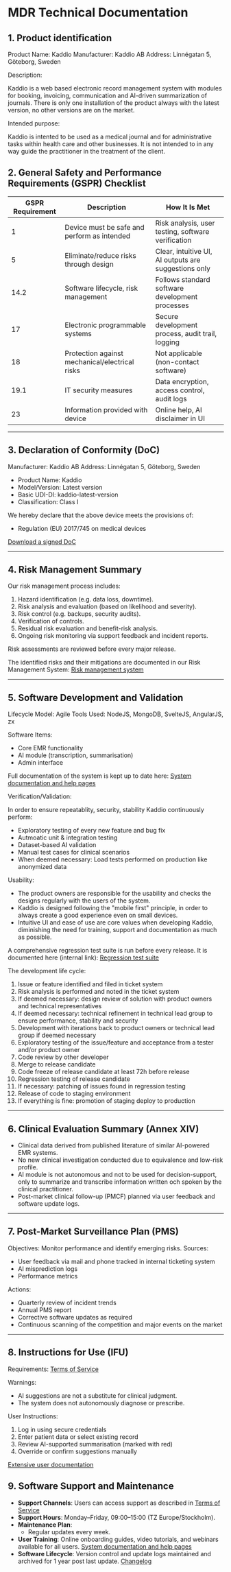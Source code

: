 # MDR Technical Documentation

## 1. Product identification

Product Name: Kaddio
Manufacturer: Kaddio AB
Address: Linnégatan 5, Göteborg, Sweden

Description: 

Kaddio is a web based electronic record management system with modules for booking, invoicing, communication and AI-driven summarization of journals. There is only one installation of the product always with the latest version, no other versions are on the market. 

Intended purpose:

Kaddio is intented to be used as a medical journal and for administrative tasks within health care and other businesses. It is not intended to in any way guide the practitioner in the treatment of the client.

## 2. General Safety and Performance Requirements (GSPR) Checklist

| GSPR Requirement | Description                                      | How It Is Met                                      |
|-------------------|--------------------------------------------------|---------------------------------------------------|
| 1                 | Device must be safe and perform as intended     | Risk analysis, user testing, software verification |
| 5                 | Eliminate/reduce risks through design           | Clear, intuitive UI, AI outputs are suggestions only |
| 14.2              | Software lifecycle, risk management             | Follows standard software development processes  |
| 17                | Electronic programmable systems                 | Secure development process, audit trail, logging |
| 18                | Protection against mechanical/electrical risks  | Not applicable (non-contact software)            |
| 19.1              | IT security measures                            | Data encryption, access control, audit logs      |
| 23                | Information provided with device                | Online help, AI disclaimer in UI    |

---

## 3. Declaration of Conformity (DoC)

Manufacturer: Kaddio AB
Address: Linnégatan 5, Göteborg, Sweden

- Product Name: Kaddio
- Model/Version: Latest version
- Basic UDI-DI: kaddio-latest-version
- Classification: Class I

We hereby declare that the above device meets the provisions of:
- Regulation (EU) 2017/745 on medical devices

[Download a signed DoC](mdr-declaration-of-conformity.pdf)

---

## 4. Risk Management Summary

Our risk management process includes:

1. Hazard identification (e.g. data loss, downtime).
2. Risk analysis and evaluation (based on likelihood and severity).
3. Risk control (e.g. backups, security audits).
4. Verification of controls.
5. Residual risk evaluation and benefit-risk analysis.
6. Ongoing risk monitoring via support feedback and incident reports.

Risk assessments are reviewed before every major release.

The identified risks and their mitigations are documented in our Risk Management System: [Risk management system](risk_management_system.md)

---

## 5. Software Development and Validation

Lifecycle Model: Agile
Tools Used: NodeJS, MongoDB, SvelteJS, AngularJS, zx

Software Items:
- Core EMR functionality
- AI module (transcription, summarisation)
- Admin interface

Full documentation of the system is kept up to date here: [System documentation and help pages](http://help.kaddio.com/help)

Verification/Validation:

In order to ensure repeatablity, security, stability Kaddio continuously perform:
- Exploratory testing of every new feature and bug fix
- Autmoatic unit & integration testing
- Dataset-based AI validation
- Manual test cases for clinical scenarios
- When deemed necessary: Load tests performed on production like anonymized data

Usability:
- The product owners are responsible for the usability and checks the designs regularly with the users of the system.
- Kaddio is designed following the "mobile first" principle, in order to always create a good experience even on small devices.
- Intuitive UI and ease of use are core values when developing Kaddio, diminishing the need for training, support and documentation as much as possible.

A comprehensive regression test suite is run before every release. It is documented here (internal link): [Regression test suite](https://github.com/kaddio/kaddio/wiki/Test-av-release-%E2%80%90-MALL)

The development life cycle:

 1. Issue or feature identified and filed in ticket system
 2. Risk analysis is performed and noted in the ticket system
 3. If deemed necessary: design review of solution with product owners and technical representatives
 4. If deemed necessary: technical refinement in technical lead group to ensure performance, stability and security
 5. Development with iterations back to product owners or technical lead group if deemed necessary
 6. Exploratory testing of the issue/feature and acceptance from a tester and/or product owner
 7. Code review by other developer
 8. Merge to release candidate
 9. Code freeze of release candidate at least 72h before release
10. Regression testing of release candidate
11. If necessary: patching of issues found in regression testing
12. Release of code to staging environment
13. If everything is fine: promotion of staging deploy to production

---

## 6. Clinical Evaluation Summary (Annex XIV)

- Clinical data derived from published literature of similar AI-powered EMR systems.
- No new clinical investigation conducted due to equivalence and low-risk profile.
- AI module is not autonomous and not to be used for decision-support, only to summarize and transcribe information written och spoken by the clinical practitioner.
- Post-market clinical follow-up (PMCF) planned via user feedback and software update logs.

---

## 7. Post-Market Surveillance Plan (PMS)

Objectives: Monitor performance and identify emerging risks.
Sources:
- User feedback via mail and phone tracked in internal ticketing system
- AI misprediction logs
- Performance metrics

Actions:
- Quarterly review of incident trends
- Annual PMS report
- Corrective software updates as required
- Continuous scanning of the competition and major events on the market

---

## 8. Instructions for Use (IFU)

Requirements:
[Terms of Service](https://kaddio.com/legal/tos)

Warnings:
- AI suggestions are not a substitute for clinical judgment.
- The system does not autonomously diagnose or prescribe.

User Instructions:
1. Log in using secure credentials
2. Enter patient data or select existing record
3. Review AI-supported summarisation (marked with red)
4. Override or confirm suggestions manually

[Extensive user documentation](http://help.kaddio.com/help)

## 9. Software Support and Maintenance

- **Support Channels**: Users can access support as described in [Terms of Service](https://kaddio.com/legal/tos)
- **Support Hours**: Monday–Friday, 09:00–15:00 (TZ Europe/Stockholm).
- **Maintenance Plan**:
  - Regular updates every week.
- **User Training**: Online onboarding guides, video tutorials, and webinars available for all users. [System documentation and help pages](http://help.kaddio.com/help)
- **Software Lifecycle**: Version control and update logs maintained and archived for 1 year post last update. [Changelog](https://kaddio.com/changelog)
